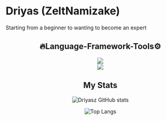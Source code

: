 # Driyas (ZeltNamizake)
Starting from a beginner to wanting to become an expert 
<div align="center">

## 🔥Language-Framework-Tools⚙

<p>
  <a href="https://skillicons.dev">
    <img src="https://skillicons.dev/icons?i=js,nodejs,git" />
    <br>
    <img src="https://skillicons.dev/icons?i=github,vscode,ubuntu,windows" />
  </a>
</p>
</p>

## My Stats
![Driyasz GitHub stats](https://github-readme-stats.vercel.app/api?username=zeltnamizake&show_icons=true&theme=neon)

![Top Langs](https://github-readme-stats.vercel.app/api/top-langs/?username=ZeltNamizake&layout=compact&theme=dark&hide=batchfile,html,css)
</div>

